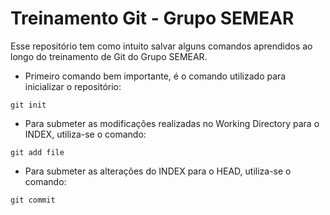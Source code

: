 # Treinamento Git - Grupo SEMEAR

Esse repositório tem como intuito salvar alguns comandos aprendidos ao longo do treinamento de Git do Grupo SEMEAR.

- Primeiro comando bem importante, é o comando utilizado para inicializar o repositório:

`git init`

- Para submeter as modificações realizadas no Working Directory para o INDEX, utiliza-se o comando:

`git add file`

- Para submeter as alterações do INDEX para o HEAD, utiliza-se o comando:

`git commit`
